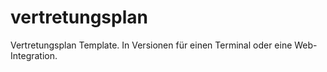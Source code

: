 # vertretungsplan

Vertretungsplan Template. In Versionen für einen Terminal oder eine Web-Integration.
